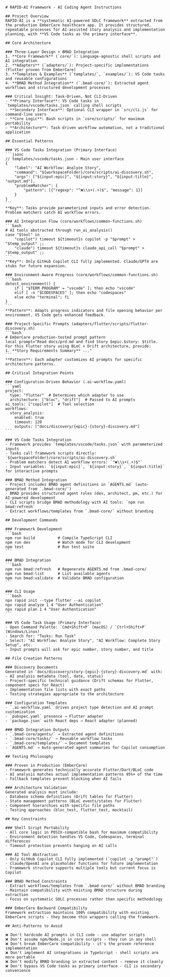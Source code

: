 ````instructions
# RAPID-AI Framework - AI Coding Agent Instructions

## Project Overview
RAPID-AI is a **systematic AI-powered SDLC framework** extracted from the production EmberCare healthcare app. It provides structured, repeatable processes for AI-assisted story analysis and implementation planning, with **VS Code tasks as the primary interface**.

## Core Architecture

### Three-Layer Design + BMAD Integration
1. **Core Framework** (`core/`): Language-agnostic shell scripts and AI integration
2. **Adapters** (`adapters/`): Project-specific implementations (Flutter proven from EmberCare)  
3. **Templates & Examples** (`templates/`, `examples/`): VS Code tasks and reusable configurations
4. **BMAD Method Integration** (`.bmad-core/`): Extracted agent workflows and structured development processes

### Critical Insight: Task-Driven, Not CLI-Driven
- **Primary Interface**: VS Code tasks in `templates/vscode/tasks.json` calling shell scripts
- **Secondary Interface**: Optional CLI wrapper in `src/cli.js` for command-line users
- **Core Logic**: Bash scripts in `core/scripts/` for maximum portability
- **Architecture**: Task-driven workflow automation, not a traditional application

## Essential Patterns

### VS Code Tasks Integration (Primary Interface)
```jsonc
// templates/vscode/tasks.json - Main user interface
{
    "label": "AI Workflow: Analyze Story",
    "command": "${workspaceFolder}/core/scripts/ai-discovery.sh",
    "args": ["${input:epic}", "${input:story}", "${input:title}", "output.md"],
    "problemMatcher": {
        "pattern": [{"regexp": "^❌\\s+(.+)$", "message": 1}]
    }
}
```
**Key**: Tasks provide parameterized inputs and error detection. Problem matchers catch AI workflow errors.

### AI Integration Flow (core/workflows/common-functions.sh)
```bash
# AI tools abstracted through run_ai_analysis()
case "$tool" in
    "copilot") timeout ${timeout}s copilot -p "$prompt" > "$temp_output" ;;
    "claude") timeout ${timeout}s claude_api_call "$prompt" > "$temp_output" ;;
```
**Key**: Only GitHub Copilot CLI fully implemented. Claude/GPT4 are stubs for future expansion.

### Environment-Aware Progress (core/workflows/common-functions.sh)
```bash
detect_environment() {
    if [ "$TERM_PROGRAM" = "vscode" ]; then echo "vscode"
    elif [ -n "$CODESPACES" ]; then echo "codespaces"
    else echo "terminal"; fi
}
```
**Pattern**: Adapts progress indicators and file opening behavior per environment. VS Code gets enhanced feedback.

### Project-Specific Prompts (adapters/flutter/scripts/flutter-discovery.sh)
```bash
# EmberCare production-tested prompt pattern
local prompt="Read docs/prd.md and find Story $epic.$story: $title.
For this Flutter story using BLoC + Drift architecture, provide:
1. **Story Requirements Summary** ..."
```
**Pattern**: Each adapter customizes AI prompts for specific architecture patterns.

## Critical Integration Points

### Configuration-Driven Behavior (.ai-workflow.yaml)
```yaml
project:
  type: "flutter"  # Determines which adapter to use
  architecture: ["bloc", "drift"]  # Passed to AI prompts
ai_tools: ["copilot"]  # Tool selection
workflows:
  story_analysis:
    enabled: true
    timeout: 120
    outputs: ["docs/discovery/{epic}-{story}-discovery.md"]
```

### VS Code Tasks Integration
- Framework provides `templates/vscode/tasks.json` with parameterized inputs
- Tasks call framework scripts directly: `${workspaceFolder}/core/scripts/ai-discovery.sh`
- Problem matchers detect AI workflow errors: `"❌\\s+(.+)$"`
- Input variables: `${input:epic}`, `${input:story}`, `${input:title}` for interactive prompts

### BMAD Method Integration  
- Project includes BMAD agent definitions in `AGENTS.md` (auto-generated from `.bmad-core/`)
- BMAD provides structured agent roles (dev, architect, pm, etc.) for AI-powered development
- CLI scripts bridge BMAD methodology with AI tools: `npm run bmad:refresh`
- Extract workflows/templates from `.bmad-core/` without branding

## Development Commands

### Framework Development
```bash
npm run build          # Compile TypeScript CLI
npm run dev            # Watch mode for CLI development
npm test               # Run test suite
```

### BMAD Integration
```bash
npm run bmad:refresh   # Regenerate AGENTS.md from .bmad-core/
npm run bmad:list      # List available agents
npm run bmad:validate  # Validate BMAD configuration
```

### CLI Usage
```bash
npx rapid init --type flutter --ai copilot
npx rapid analyze 1 4 "User Authentication"
npx rapid plan 1 4 "User Authentication"
```

### VS Code Task Usage (Primary Interface)
- Open Command Palette: `Cmd+Shift+P` (macOS) / `Ctrl+Shift+P` (Windows/Linux)
- Search for: "Tasks: Run Task"
- Select: "AI Workflow: Analyze Story", "AI Workflow: Complete Story Setup", etc.
- Input prompts will ask for epic number, story number, and title

## File Creation Patterns

### Discovery Documents
Generated in `docs/discovery/story-{epic}-{story}-discovery.md` with:
- AI analysis metadata (tool, date, status)
- Project-specific technical guidance (Drift schemas for Flutter, component specs for React)
- Implementation file lists with exact paths
- Testing strategies appropriate to the architecture

### Configuration Templates
- `.ai-workflow.yaml` drives project type detection and AI prompt customization
- `pubspec.yaml` presence → Flutter adapter
- `package.json` with React deps → React adapter (planned)

### BMAD Integration Outputs
- `.bmad-core/agents/` → Extracted agent definitions  
- `.bmad-core/tasks/` → Reusable workflow tasks
- `.bmad-core/templates/` → Document templates
- `AGENTS.md` → Auto-generated agent summaries for Copilot consumption

## Testing Philosophy

### Proven in Production (EmberCare)
- Framework generates technically accurate Flutter/Dart/BLoC code
- AI analysis matches actual implementation patterns 95%+ of the time
- Fallback templates prevent blocking when AI fails

### Architecture Validation
Generated analysis must include:
- Database schema definitions (Drift tables for Flutter)
- State management patterns (BLoC events/states for Flutter)  
- Component hierarchies with specific file paths
- Testing approaches (bloc_test, flutter_test, mocktail)

## Key Constraints

### Shell Script Portability
- All core logic in POSIX-compatible bash for maximum compatibility
- Environment detection handles VS Code, Codespaces, terminal differences
- Timeout protection prevents hanging on AI calls

### AI Tool Abstraction  
- Only GitHub Copilot CLI fully implemented (`copilot -p "prompt"`)
- Claude/OpenAI are placeholder functions for future implementation
- Framework structure supports multiple tools but current focus is Copilot

### BMAD Method Constraints
- Extract workflows/templates from `.bmad-core/` without BMAD branding
- Maintain compatibility with existing BMAD structure during extraction
- Focus on systematic SDLC processes rather than specific methodology

### EmberCare Backward Compatibility
Framework extraction maintains 100% compatibility with existing EmberCare scripts - they become thin wrappers calling the framework.

## Anti-Patterns to Avoid

❌ Don't hardcode AI prompts in CLI code - use adapter scripts  
❌ Don't assume npm/Node.js in core scripts - they run in any shell  
❌ Don't break EmberCare compatibility - it's the proven reference implementation  
❌ Don't implement AI integrations in TypeScript - shell scripts are more portable
❌ Don't modify BMAD branding in extracted content - remove it cleanly
❌ Don't bypass VS Code tasks as primary interface - CLI is secondary convenience